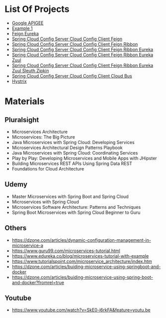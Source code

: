 # List Of Projects
* [Google APIGEE](apigee)
* [Example 1](example-1)
* [Feign Eureka](feign-eureka)
* [Spring Cloud Config Server Cloud Config Client Feign](spring-cloud-config-client-feign)
* [Spring Cloud Config Server Cloud Config Client Feign Ribbon](spring-cloud-config-client-feign-ribbon)
* [Spring Cloud Config Server Cloud Config Client Feign Ribbon Eureka](spring-cloud-config-client-feign-ribbon-eureka)
* [Spring Cloud Config Server Cloud Config Client Feign Ribbon Eureka Zuul](spring-cloud-config-client-feign-ribbon-eureka-zuul)
* [Spring Cloud Config Server Cloud Config Client Feign Ribbon Eureka Zuul Sleuth Zipkin](spring-cloud-config-client-feign-ribbon-eureka-zuul-sleuth-zipkin)
* [Spring Cloud Config Server Cloud Config Client Cloud Bus](spring-cloud-config-server-client-cloud-bus)
* [Hystrix](hystrix)

# Materials
## Pluralsight
* Microservices Architecture
* Microservices: The Big Picture
* Java Microservices with Spring Cloud: Developing Services
* Microservices Architectural Design Patterns Playbook
* Java Microservices with Spring Cloud: Coordinating Services
* Play by Play: Developing Microservices and Mobile Apps with JHipster
* Building Microservices REST APIs Using Spring Data REST
* Foundations for Cloud Architecture

## Udemy
* Master Microservices with Spring Boot and Spring Cloud
* Microservices with Spring Cloud
* Microservices Software Architecture: Patterns and Techniques
* Spring Boot Microservices with Spring Cloud Beginner to Guru

## Others
* https://dzone.com/articles/dynamic-configuration-management-in-microservice-a
* https://www.guru99.com/microservices-tutorial.html
* https://www.edureka.co/blog/microservices-tutorial-with-example
* https://www.tutorialspoint.com/microservice_architecture/index.htm
* https://dzone.com/articles/buiding-microservice-using-springboot-and-docker
* https://dzone.com/articles/buiding-microservice-using-spring-boot-and-docker?fromrel=true

## Youtube
* https://www.youtube.com/watch?v=SkE0-i6rkFA&feature=youtu.be
